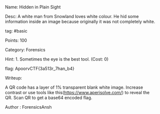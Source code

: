 Name: Hidden in Plain Sight

Desc: A white man from Snowland loves white colour. He hid some information inside an image because originally it was not completely white.

tag: #basic

Points: 100

Category: Forensics

Hint: 1. Sometimes the eye is the best tool. (Cost: 0)

flag: ApoorvCTF{3a513r_7han_b4}

Writeup:

A QR code has a layer of 1% transparent blank white image. Increase contrast or use tools like this(https://www.aperisolve.com/) to reveal the QR. Scan QR to get a base64 encoded flag.

Author : ForensicsAnsh
